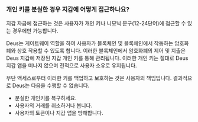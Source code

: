 ### 개인 키를 분실한 경우 지갑에 어떻게 접근하나요?

지갑 자금에 접근하는 것은 사용자가 개인 키나 니모닉 문구(12-24단어)에 접근할 수 있는 경우에만 가능합니다.

Deus는 게이트웨이 역할을 하여 사용자가 블록체인 및 블록체인에서 작동하는 암호화폐와 상호 작용할 수 있도록 합니다. 이러한 블록체인에서 암호화폐의 제어 및 지출은 Deus 지갑에 저장된 지갑 개인 키를 통해 관리됩니다. 이러한 개인 키는 절대로 Deus 지갑 앱을 떠나지 않으며 전적으로 사용자 소유로 유지됩니다.

무단 액세스로부터 이러한 키를 백업하고 보호하는 것은 사용자의 책임입니다. 결과적으로 Deus는 다음을 수행할 수 없습니다.

- 분실한 개인키를 복구하세요.
- 사용자의 거래를 취소하거나 봅니다.
- 사용자의 토큰이나 지갑 앱을 방해합니다.